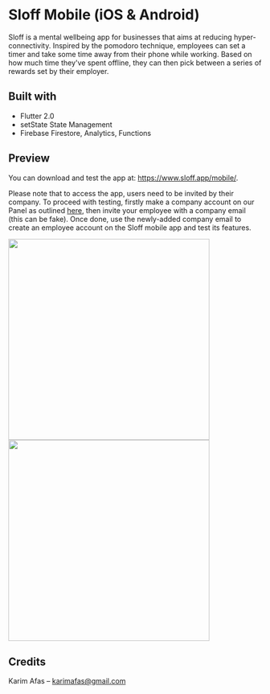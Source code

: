 # Sloff Mobile (iOS & Android)

Sloff is a mental wellbeing app for businesses that aims at reducing hyper-connectivity. Inspired by the pomodoro technique, employees can set a timer and take some time away from their phone while working. Based on how much time they've spent offline, they can then pick between a series of rewards set by their employer.

## Built with
* Flutter 2.0
* setState State Management
* Firebase Firestore, Analytics, Functions

## Preview
You can download and test the app at: https://www.sloff.app/mobile/. 

Please note that to access the app, users need to be invited by their company. To proceed with testing, firstly make a company account on our Panel as outlined [here](https://github.com/karimafas/Sloff-Panel#readme), then invite your employee with a company email (this can be fake). Once done, use the newly-added company email to create an employee account on the Sloff mobile app and test its features. 

<img src="sloffmobile1.gif" height="400"/>              <img src="sloffmobile2.gif" height="400"/>

## Credits
Karim Afas – karimafas@gmail.com
